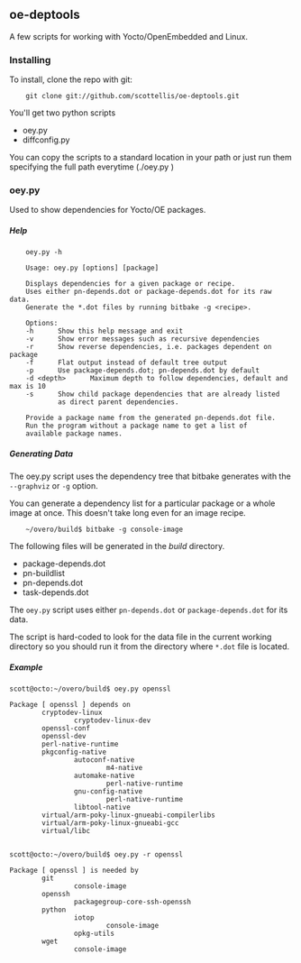 ## oe-deptools

A few scripts for working with Yocto/OpenEmbedded and Linux.

###  Installing

To install, clone the repo with git:

        git clone git://github.com/scottellis/oe-deptools.git

You'll get two python scripts

* oey.py
* diffconfig.py

You can copy the scripts to a standard location in your path or just
run them specifying the full path everytime (./oey.py <args>)

###  oey.py

Used to show dependencies for Yocto/OE packages.
 
#####  Help

        oey.py -h

        Usage: oey.py [options] [package]

        Displays dependencies for a given package or recipe.
        Uses either pn-depends.dot or package-depends.dot for its raw data.
        Generate the *.dot files by running bitbake -g <recipe>.

        Options:
        -h      Show this help message and exit
        -v      Show error messages such as recursive dependencies
        -r      Show reverse dependencies, i.e. packages dependent on package
        -f      Flat output instead of default tree output
        -p      Use package-depends.dot; pn-depends.dot by default
        -d <depth>      Maximum depth to follow dependencies, default and max is 10
        -s      Show child package dependencies that are already listed
                as direct parent dependencies.

        Provide a package name from the generated pn-depends.dot file.
        Run the program without a package name to get a list of
        available package names.



#####  Generating Data

The oey.py script uses the dependency tree that bitbake generates with
the `--graphviz` or `-g` option. 

You can generate a dependency list for a particular package or a whole image
at once. This doesn't take long even for an image recipe.

        ~/overo/build$ bitbake -g console-image


The following files will be generated in the *build* directory.

* package-depends.dot 
* pn-buildlist
* pn-depends.dot
* task-depends.dot

The `oey.py` script uses either `pn-depends.dot` or `package-depends.dot`
for its data.

The script is hard-coded to look for the data file in the current
working directory so you should run it from the directory where
`*.dot` file is located.


#####  Example

    scott@octo:~/overo/build$ oey.py openssl

    Package [ openssl ] depends on
            cryptodev-linux
                    cryptodev-linux-dev
            openssl-conf
            openssl-dev
            perl-native-runtime
            pkgconfig-native
                    autoconf-native
                            m4-native
                    automake-native
                            perl-native-runtime
                    gnu-config-native
                            perl-native-runtime
                    libtool-native
            virtual/arm-poky-linux-gnueabi-compilerlibs
            virtual/arm-poky-linux-gnueabi-gcc
            virtual/libc


    scott@octo:~/overo/build$ oey.py -r openssl

    Package [ openssl ] is needed by
            git
                    console-image
            openssh
                    packagegroup-core-ssh-openssh
            python
                    iotop
                            console-image
                    opkg-utils
            wget
                    console-image

